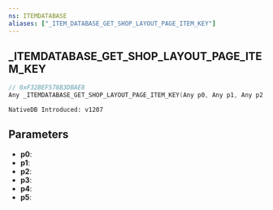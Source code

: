 ```yaml
---
ns: ITEMDATABASE
aliases: ["_ITEM_DATABASE_GET_SHOP_LAYOUT_PAGE_ITEM_KEY"]
---
```

## _ITEMDATABASE_GET_SHOP_LAYOUT_PAGE_ITEM_KEY

```c
// 0xF32BEF578B3DBAE8
Any _ITEMDATABASE_GET_SHOP_LAYOUT_PAGE_ITEM_KEY(Any p0, Any p1, Any p2, Any p3, Any p4, Any p5);
```

```
NativeDB Introduced: v1207
```

## Parameters
* **p0**:
* **p1**:
* **p2**:
* **p3**:
* **p4**:
* **p5**:
